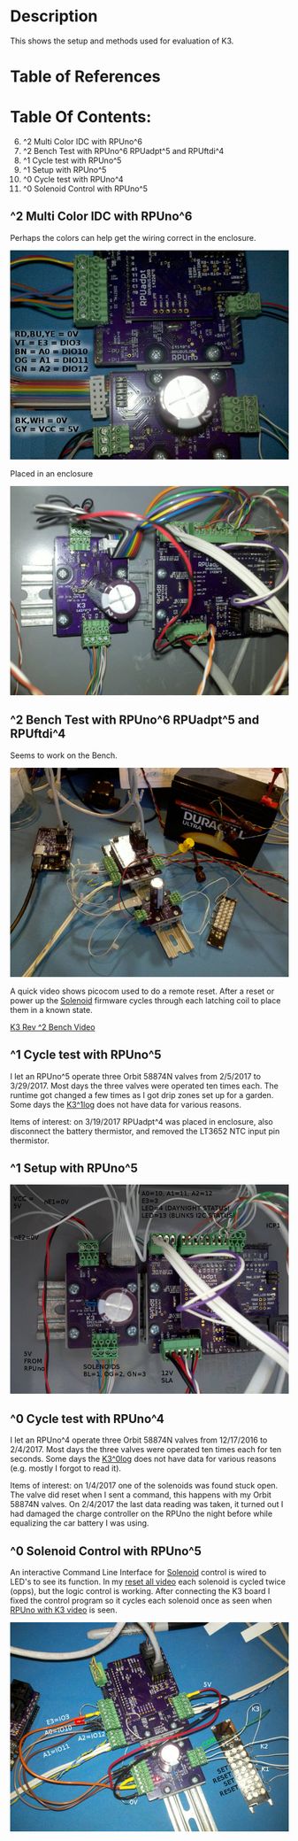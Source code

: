 # Description

This shows the setup and methods used for evaluation of K3.

# Table of References


# Table Of Contents:

6. ^2 Multi Color IDC with RPUno^6
5. ^2 Bench Test with RPUno^6 RPUadpt^5 and RPUftdi^4
4. ^1 Cycle test with RPUno^5
3. ^1 Setup with RPUno^5
2. ^0 Cycle test with RPUno^4
1. ^0 Solenoid Control with RPUno^5


## ^2 Multi Color IDC with RPUno^6

Perhaps the colors can help get the wiring correct in the enclosure.

![K3^2 Multi Color IDC](./K3^2_RPUno^6_MultiIDC.jpg "K3^2 Multi Color IDC")

Placed in an enclosure

![K3^2 Enclosure](./K3^2+RPUno^5+RPUadpt^5_WithValvesPvBat.jpg "K3^2 Enclosure")


## ^2 Bench Test with RPUno^6 RPUadpt^5 and RPUftdi^4

Seems to work on the Bench.

![K3 Rev ^2 Bench](./K3^2_RPUno^6_RPUadpt^5_RPUftdi^4_BenchTest.jpg "K3 ^2 Bench")

A quick video shows picocom used to do a remote reset. After a reset or power up the [Solenoid] firmware cycles through each latching coil to place them in a known state.

[K3 Rev ^2 Bench Video](http://rpubus.org/Video/RPUno%5E6_RPUadpt%5E5_RPUftdi%5E4_K3%5E2_RemoteReset.mp4 "K3 ^2 Bench Video")


## ^1 Cycle test with RPUno^5

I let an RPUno^5 operate three Orbit 58874N valves from 2/5/2017 to 3/29/2017. Most days the three valves were operated ten times each. The runtime got changed a few times as I got drip zones set up for a garden. Some days the [K3^1log] does not have data for various reasons.

[K3^1log]: ./K3^1log.txt

Items of interest: on 3/19/2017 RPUadpt^4 was placed in enclosure, also disconnect the battery thermistor, and removed the LT3652 NTC input pin thermistor.


## ^1 Setup with RPUno^5

![K3 With RPUno](./K3^1+RPUno^5+RPUadpt^4_wValvesPvBat.jpg "K3 With RPUno")


## ^0 Cycle test with RPUno^4

I let an RPUno^4 operate three Orbit 58874N valves from 12/17/2016 to 2/4/2017. Most days the three valves were operated ten times each for ten seconds. Some days the [K3^0log] does not have data for various reasons (e.g. mostly I forgot to read it).

[K3^0log]: ./K3^0log.txt

Items of interest: on 1/4/2017 one of the solenoids was found stuck open. The valve did reset when I sent a command, this happens with my Orbit 58874N valves. On 2/4/2017 the last data reading was taken, it turned out I had damaged the charge controller on the RPUno the night before while equalizing the car battery I was using.


## ^0 Solenoid Control with RPUno^5

An interactive Command Line Interface for [Solenoid] control is wired to LED's to see its function. In my [reset all video] each solenoid is cycled twice (opps), but the logic control is working. After connecting the K3 board I fixed the control program so it cycles each solenoid once as seen when [RPUno with K3 video] is seen. 
    
[Solenoid]: https://github.com/epccs/RPUno/tree/master/Solenoid
[reset all video]: http://rpubus.org/Video/14140%5E5_SolenoidResetAllLogic.mp4
[RPUno with K3 video]: http://rpubus.org/Video/14140%5E5WithK3%5E0.mp4

![K3 With RPUno](./K3^0WithRPUno^5.jpg "K3 With RPUno")




